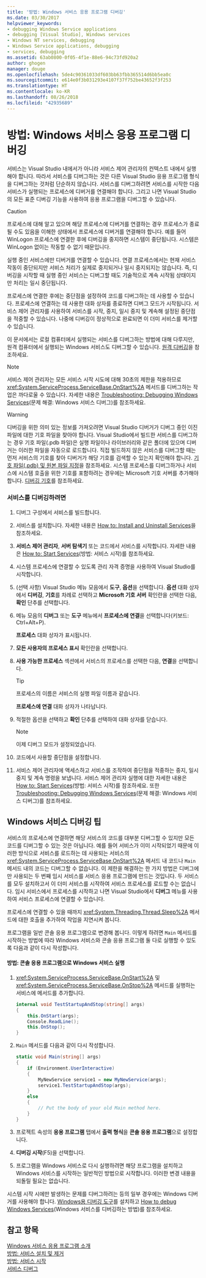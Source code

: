 ```yaml
---
title: '방법: Windows 서비스 응용 프로그램 디버깅'
ms.date: 03/30/2017
helpviewer_keywords:
- debugging Windows Service applications
- debugging [Visual Studio], Windows services
- Windows NT services, debugging
- Windows Service applications, debugging
- services, debugging
ms.assetid: 63ab0800-0f05-4f1e-88e6-94c73fd920a2
author: ghogen
manager: douge
ms.openlocfilehash: 5de4c90361033df603bb63fbb365514d6bb5ea0c
ms.sourcegitcommit: e614e0f3b031293e4107f37f752be43652f3f253
ms.translationtype: HT
ms.contentlocale: ko-KR
ms.lasthandoff: 08/26/2018
ms.locfileid: "42935689"
---
```

# <a name="how-to-debug-windows-service-applications"></a>방법: Windows 서비스 응용 프로그램 디버깅
서비스는 Visual Studio 내에서가 아니라 서비스 제어 관리자의 컨텍스트 내에서 실행해야 합니다. 따라서 서비스를 디버그하는 것은 다른 Visual Studio 응용 프로그램 형식을 디버그하는 것처럼 단순하지 않습니다. 서비스를 디버그하려면 서비스를 시작한 다음 서비스가 실행되는 프로세스에 디버거를 연결해야 합니다. 그리고 나면 Visual Studio의 모든 표준 디버깅 기능을 사용하여 응용 프로그램을 디버그할 수 있습니다.  
  
> [!CAUTION]
>  프로세스에 대해 알고 있으며 해당 프로세스에 디버거를 연결하는 경우 프로세스가 종료될 수도 있음을 이해한 상태에서 프로세스에 디버거를 연결해야 합니다. 예를 들어 WinLogon 프로세스에 연결한 후에 디버깅을 중지하면 시스템이 중단됩니다. 시스템은 WinLogon 없이는 작동할 수 없기 때문입니다.  
  
 실행 중인 서비스에만 디버거를 연결할 수 있습니다. 연결 프로세스에서는 현재 서비스 작동이 중단되지만 서비스 처리가 실제로 중지되거나 일시 중지되지는 않습니다. 즉, 디버깅을 시작할 때 실행 중인 서비스는 디버그할 때도 기술적으로 계속 시작됨 상태이지만 처리는 일시 중단됩니다.  
  
 프로세스에 연결한 후에는 중단점을 설정하여 코드를 디버그하는 데 사용할 수 있습니다. 프로세스에 연결하는 데 사용한 대화 상자를 종료하면 디버그 모드가 시작됩니다. 서비스 제어 관리자를 사용하여 서비스를 시작, 중지, 일시 중지 및 계속해 설정된 중단점을 적중할 수 있습니다. 나중에 디버깅이 정상적으로 완료되면 이 더미 서비스를 제거할 수 있습니다.  
  
 이 문서에서는 로컬 컴퓨터에서 실행되는 서비스를 디버그하는 방법에 대해 다루지만, 원격 컴퓨터에서 실행되는 Windows 서비스도 디버그할 수 있습니다. [원격 디버깅](/visualstudio/debugger/debug-installed-app-package)을 참조하세요.  
  
> [!NOTE]
>  서비스 제어 관리자는 모든 서비스 시작 시도에 대해 30초의 제한을 적용하므로 <xref:System.ServiceProcess.ServiceBase.OnStart%2A> 메서드를 디버그하는 작업은 까다로울 수 있습니다. 자세한 내용은 [Troubleshooting: Debugging Windows Services](../../../docs/framework/windows-services/troubleshooting-debugging-windows-services.md)(문제 해결: Windows 서비스 디버그)를 참조하세요.  
  
> [!WARNING]
>  디버깅을 위한 의미 있는 정보를 가져오려면 Visual Studio 디버거가 디버그 중인 이진 파일에 대한 기호 파일을 찾아야 합니다. Visual Studio에서 빌드한 서비스를 디버그하는 경우 기호 파일(.pdb 파일)은 실행 파일이나 라이브러리와 같은 폴더에 있으며 디버거는 이러한 파일을 자동으로 로드합니다. 직접 빌드하지 않은 서비스를 디버그할 때는 먼저 서비스의 기호를 찾아 디버거가 해당 기호를 검색할 수 있는지 확인해야 합니다. [기호 파일(.pdb) 및 원본 파일 지정](http://msdn.microsoft.com/library/1105e169-5272-4e7c-b3e7-cda1b7798a6b)을 참조하세요. 시스템 프로세스를 디버그하거나 서비스에 시스템 호출을 위한 기호를 포함하려는 경우에는 Microsoft 기호 서버를 추가해야 합니다. [디버깅 기호](/windows/desktop/DxTechArts/debugging-with-symbols)를 참조하세요.  
  
### <a name="to-debug-a-service"></a>서비스를 디버깅하려면  
  
1.  디버그 구성에서 서비스를 빌드합니다.  
  
2.  서비스를 설치합니다. 자세한 내용은 [How to: Install and Uninstall Services](../../../docs/framework/windows-services/how-to-install-and-uninstall-services.md)을 참조하세요.  
  
3.  **서비스 제어 관리자**, **서버 탐색기** 또는 코드에서 서비스를 시작합니다. 자세한 내용은 [How to: Start Services](../../../docs/framework/windows-services/how-to-start-services.md)(방법: 서비스 시작)를 참조하세요.  
  
4.  시스템 프로세스에 연결할 수 있도록 관리 자격 증명을 사용하여 Visual Studio를 시작합니다.  
  
5.  (선택 사항) Visual Studio 메뉴 모음에서 **도구**, **옵션**을 선택합니다. **옵션** 대화 상자에서 **디버깅**, **기호**를 차례로 선택하고 **Microsoft 기호 서버** 확인란을 선택한 다음, **확인** 단추를 선택합니다.  
  
6.  메뉴 모음의 **디버그** 또는 **도구** 메뉴에서 **프로세스에 연결**을 선택합니다(키보드: Ctrl+Alt+P).  
  
     **프로세스** 대화 상자가 표시됩니다.  
  
7.  **모든 사용자의 프로세스 표시** 확인란을 선택합니다.  
  
8.  **사용 가능한 프로세스** 섹션에서 서비스의 프로세스를 선택한 다음, **연결**을 선택합니다.  
  
    > [!TIP]
    >  프로세스의 이름은 서비스의 실행 파일 이름과 같습니다.  
  
     **프로세스에 연결** 대화 상자가 나타납니다.  
  
9. 적절한 옵션을 선택하고 **확인** 단추를 선택하여 대화 상자를 닫습니다.  
  
    > [!NOTE]
    >  이제 디버그 모드가 설정되었습니다.  
  
10. 코드에서 사용할 중단점을 설정합니다.  
  
11. 서비스 제어 관리자에 액세스하고 서비스를 조작하여 중단점을 적중하는 중지, 일시 중지 및 계속 명령을 보냅니다. 서비스 제어 관리자 실행에 대한 자세한 내용은 [How to: Start Services](../../../docs/framework/windows-services/how-to-start-services.md)(방법: 서비스 시작)를 참조하세요. 또한 [Troubleshooting: Debugging Windows Services](../../../docs/framework/windows-services/troubleshooting-debugging-windows-services.md)(문제 해결: Windows 서비스 디버그)를 참조하세요.  
  
## <a name="debugging-tips-for-windows-services"></a>Windows 서비스 디버깅 팁  
 서비스의 프로세스에 연결하면 해당 서비스의 코드를 대부분 디버그할 수 있지만 모든 코드를 디버그할 수 있는 것은 아닙니다. 예를 들어 서비스가 이미 시작되었기 때문에 이러한 방식으로 서비스를 로드하는 데 사용되는 서비스의 <xref:System.ServiceProcess.ServiceBase.OnStart%2A> 메서드 내 코드나 `Main` 메서드 내의 코드는 디버그할 수 없습니다. 이 제한을 해결하는 한 가지 방법은 디버그에만 사용되는 두 번째 임시 서비스를 서비스 응용 프로그램에 만드는 것입니다. 두 서비스를 모두 설치하고서 이 더미 서비스를 시작하여 서비스 프로세스를 로드할 수는 없습니다. 임시 서비스에서 프로세스를 시작하고 나면 Visual Studio에서 **디버그** 메뉴를 사용하여 서비스 프로세스에 연결할 수 있습니다.  
  
 프로세스에 연결할 수 있을 때까지 <xref:System.Threading.Thread.Sleep%2A> 메서드에 대한 호출을 추가하여 작업을 지연시켜 봅니다.  
  
 프로그램을 일반 콘솔 응용 프로그램으로 변경해 봅니다. 이렇게 하려면 `Main` 메서드를 시작하는 방법에 따라 Windows 서비스와 콘솔 응용 프로그램 둘 다로 실행할 수 있도록 다음과 같이 다시 작성합니다.  
  
#### <a name="how-to-run-a-windows-service-as-a-console-application"></a>방법: 콘솔 응용 프로그램으로 Windows 서비스 실행  
  
1.  <xref:System.ServiceProcess.ServiceBase.OnStart%2A> 및 <xref:System.ServiceProcess.ServiceBase.OnStop%2A> 메서드를 실행하는 서비스에 메서드를 추가합니다.  
  
    ```csharp  
    internal void TestStartupAndStop(string[] args)  
    {  
        this.OnStart(args);  
        Console.ReadLine();  
        this.OnStop();  
    }  
    ```  
  
2.  `Main` 메서드를 다음과 같이 다시 작성합니다.  
  
    ```csharp  
    static void Main(string[] args)  
    {  
        if (Environment.UserInteractive)  
        {  
            MyNewService service1 = new MyNewService(args);  
            service1.TestStartupAndStop(args);  
        }  
        else  
        {  
            // Put the body of your old Main method here.  
        }  
    }
    ```  
  
3.  프로젝트 속성의 **응용 프로그램** 탭에서 **출력 형식**을 **콘솔 응용 프로그램**으로 설정합니다.  
  
4.  **디버깅 시작**(F5)을 선택합니다.  
  
5.  프로그램을 Windows 서비스로 다시 실행하려면 해당 프로그램을 설치하고 Windows 서비스를 시작하는 일반적인 방법으로 시작합니다. 이러한 변경 내용을 되돌릴 필요는 없습니다.  
  
 시스템 시작 시에만 발생하는 문제를 디버그하려는 등의 일부 경우에는 Windows 디버거를 사용해야 합니다. [Windows용 디버깅 도구](http://msdn.microsoft.com/windows/hardware/hh852365)를 설치하고 [How to debug Windows Services](http://support.microsoft.com/kb/824344)(Windows 서비스를 디버깅하는 방법)를 참조하세요.  
  
## <a name="see-also"></a>참고 항목  
 [Windows 서비스 응용 프로그램 소개](../../../docs/framework/windows-services/introduction-to-windows-service-applications.md)  
 [방법: 서비스 설치 및 제거](../../../docs/framework/windows-services/how-to-install-and-uninstall-services.md)  
 [방법: 서비스 시작](../../../docs/framework/windows-services/how-to-start-services.md)  
 [서비스 디버그](/windows/desktop/Services/debugging-a-service)
